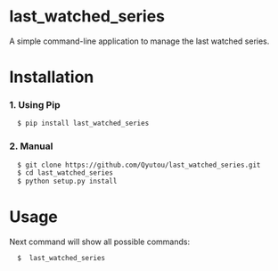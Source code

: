 # last_watched_series
A simple command-line application to manage the last watched series.

# Installation

### 1. Using Pip
```bash
  $ pip install last_watched_series
```

### 2. Manual
```bash
  $ git clone https://github.com/Qyutou/last_watched_series.git
  $ cd last_watched_series
  $ python setup.py install
```

# Usage
Next command will show all possible commands:
```bash
  $  last_watched_series
```
